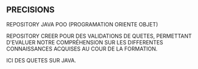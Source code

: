 ## PRECISIONS

REPOSITORY JAVA POO (PROGRAMATION ORIENTE OBJET) 

REPOSITORY CREER POUR DES VALIDATIONS DE QUETES, PERMETTANT D'EVALUER NOTRE COMPRÉHENSION SUR LES DIFFERENTES CONNAISSANCES
ACQUISES AU COUR DE LA FORMATION.

ICI DES QUETES SUR JAVA.
